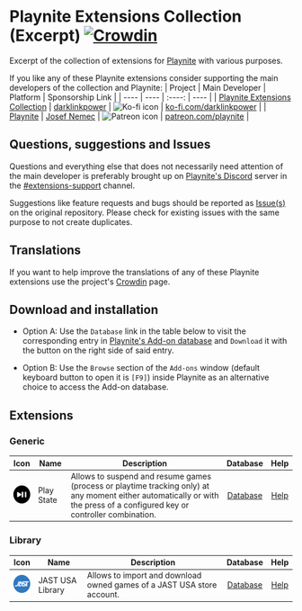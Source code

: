 # Playnite Extensions Collection (Excerpt) [![Crowdin](https://badges.crowdin.net/darklinkpower-playnite-extensi/localized.svg)](https://crowdin.com/project/darklinkpower-playnite-extensi)

Excerpt of the collection of extensions for [Playnite](https://github.com/JosefNemec/Playnite/ "Playnite - An open source video game library manager and launcher") with various purposes.

If you like any of these Playnite extensions consider supporting the main developers of the collection and Playnite:
| Project | Main Developer | Platform | Sponsorship Link |
| ---- | ---- | :----: | ---- |
| [Playnite Extensions Collection](https://github.com/darklinkpower/PlayniteExtensionsCollection) | [darklinkpower](https://github.com/darklinkpower) | <img src="https://github.githubassets.com/images/modules/site/icons/funding_platforms/ko_fi.svg" alt="Ko-fi icon" width="32" height="32" /> | [ko-fi.com/darklinkpower](https://ko-fi.com/darklinkpower) |
| [Playnite](https://github.com/JosefNemec/Playnite/) | [Josef Nemec](https://github.com/JosefNemec) | <img src="https://github.githubassets.com/images/modules/site/icons/funding_platforms/patreon.svg" alt="Patreon icon" width="32" height="32" /> | [patreon.com/playnite](https://patreon.com/playnite) |

## Questions, suggestions and Issues

Questions and everything else that does not necessarily need attention of the main developer is preferably brought up on [Playnite's Discord](https://discord.gg/BrtABqe) server in the [#extensions-support](https://discord.com/channels/365863063296933888/808419165311467630) channel.

Suggestions like feature requests and bugs should be reported as [Issue(s)](https://github.com/darklinkpower/PlayniteExtensionsCollection/issues) on the original repository. Please check for existing issues with the same purpose to not create duplicates.

## Translations

If you want to help improve the translations of any of these Playnite extensions use the project's [Crowdin](https://crowdin.com/project/darklinkpower-playnite-extensi) page.

## Download and installation

- Option A: Use the `Database` link in the table below to visit the corresponding entry in [Playnite's Add-on database](https://playnite.link/addons.html) and `Download` it with the button on the right side of said entry.

- Option B: Use the `Browse` section of the `Add-ons` window (default keyboard button to open it is `[F9]`) inside Playnite as an alternative choice to access the Add-on database.

## Extensions

### Generic

| Icon | Name | Description | Database | Help |
| ---- | ---- | ---- | :----: | :----: |
| <img src="source/Generic/PlayState/icon.png" alt="Play State icon" width="32" height="32" /> | Play State | Allows to suspend and resume games (process or playtime tracking only) at any moment either automatically or with the press of a configured key or controller combination. | [Database](https://playnite.link/addons.html#PlayState) | [Help](https://github.com/darklinkpower/PlayniteExtensionsCollection/wiki/PlayState) |

### Library

| Icon | Name | Description | Database | Help |
| ---- | ---- | ---- | :----: | :----: |
| <img src="source/Library/JastUsaLibrary/icon.png" alt="JAST USA Library icon" width="32" height="32" /> | JAST USA Library | Allows to import and download owned games of a JAST USA store account. | [Database](https://playnite.link/addons.html#JastUsaLibrary_d407a620-5953-4ca4-a25c-8194c8559381) | [Help](https://github.com/darklinkpower/PlayniteExtensionsCollection/wiki/JAST-USA-Library) |
